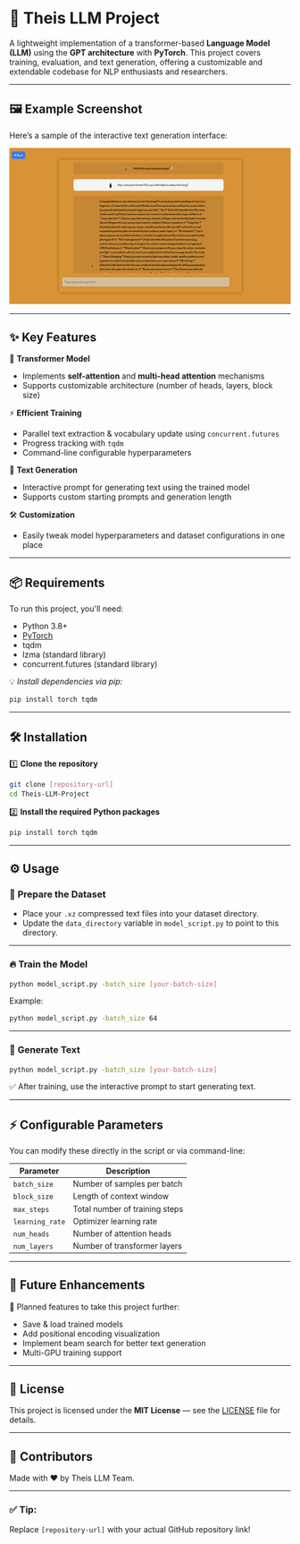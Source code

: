 
# 🤖 **Theis LLM Project**

A lightweight implementation of a transformer-based **Language Model (LLM)** using the **GPT architecture** with **PyTorch**. This project covers training, evaluation, and text generation, offering a customizable and extendable codebase for NLP enthusiasts and researchers.

---

## 🖼 **Example Screenshot**

Here’s a sample of the interactive text generation interface:

![LLM Interactive Chat Example](./Tarriffarm.jpg)

---

## ✨ **Key Features**

🚀 **Transformer Model**
- Implements **self-attention** and **multi-head attention** mechanisms  
- Supports customizable architecture (number of heads, layers, block size)

⚡ **Efficient Training**
- Parallel text extraction & vocabulary update using `concurrent.futures`
- Progress tracking with `tqdm`
- Command-line configurable hyperparameters

📝 **Text Generation**
- Interactive prompt for generating text using the trained model
- Supports custom starting prompts and generation length

🛠 **Customization**
- Easily tweak model hyperparameters and dataset configurations in one place

---

## 📦 **Requirements**

To run this project, you'll need:

- Python 3.8+
- [PyTorch](https://pytorch.org/)
- tqdm
- lzma (standard library)
- concurrent.futures (standard library)

💡 _Install dependencies via pip:_
```bash
pip install torch tqdm
```

---

## 🛠 **Installation**

1️⃣ **Clone the repository**
```bash
git clone [repository-url]
cd Theis-LLM-Project
```

2️⃣ **Install the required Python packages**
```bash
pip install torch tqdm
```

---

## ⚙ **Usage**

### 📂 **Prepare the Dataset**
- Place your `.xz` compressed text files into your dataset directory.
- Update the `data_directory` variable in `model_script.py` to point to this directory.

---

### 🔥 **Train the Model**
```bash
python model_script.py -batch_size [your-batch-size]
```
Example:
```bash
python model_script.py -batch_size 64
```

---

### 💬 **Generate Text**
```bash
python model_script.py -batch_size [your-batch-size]
```
✅ After training, use the interactive prompt to start generating text.

---

## ⚡ **Configurable Parameters**

You can modify these directly in the script or via command-line:

| Parameter       | Description                              |
|-----------------|------------------------------------------|
| `batch_size`     | Number of samples per batch              |
| `block_size`     | Length of context window                 |
| `max_steps`      | Total number of training steps           |
| `learning_rate`  | Optimizer learning rate                  |
| `num_heads`      | Number of attention heads                |
| `num_layers`     | Number of transformer layers             |

---

## 🧠 **Future Enhancements**
🌱 Planned features to take this project further:

- Save & load trained models  
- Add positional encoding visualization  
- Implement beam search for better text generation  
- Multi-GPU training support  

---

## 📝 **License**

This project is licensed under the **MIT License** — see the [LICENSE](LICENSE) file for details.

---

## 🙌 **Contributors**

Made with ❤️ by Theis LLM Team.

---

### ✅ **Tip:**  
Replace `[repository-url]` with your actual GitHub repository link!
